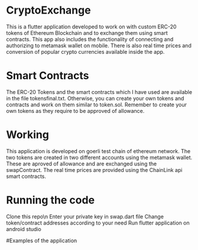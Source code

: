 # CryptoExchange
This is a flutter application developed to work on with custom ERC-20 tokens of Ethereum Blockchain and to exchange them using smart contracts. This app also includes the functionality of connecting and authorizing to metamask wallet on mobile. There is also real time prices and conversion of popular crypto currencies available inside the app.

# Smart Contracts
The ERC-20 Tokens and the smart contracts which I have used are available in the file tokensfinal.txt.
Otherwise, you can create your own tokens and contracts and work on them similar to token.sol.
Remember to create your own tokens as they require to be approved of allowance.

# Working
This application is developed on goerli test chain of ethereum network. The two tokens are created in two different accounts using the metamask wallet.
These are aproved of allowance and are exchanged using the swapContract.
The real time prices are provided using the ChainLink api smart contracts.

# Running the code
Clone this repo\n
Enter your private key in swap.dart file
Change token/contract addresses according to your need
Run flutter application on android studio

#Examples of the application
